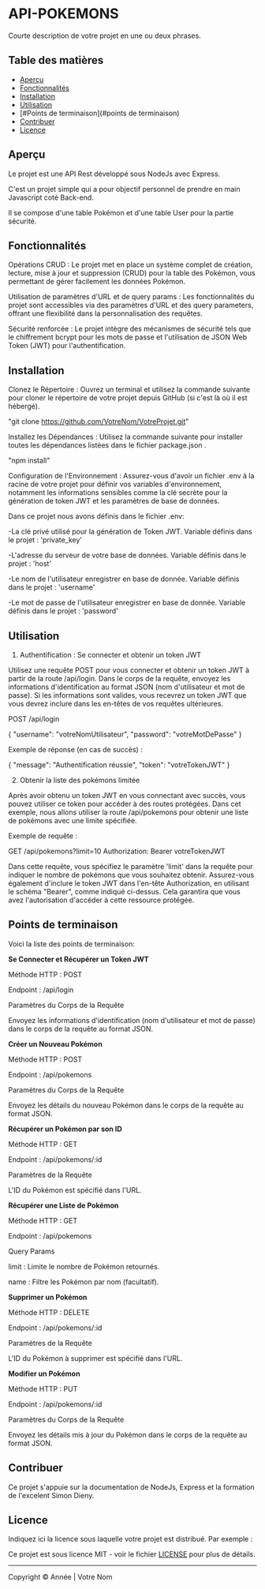 # API-POKEMONS

Courte description de votre projet en une ou deux phrases.

## Table des matières

- [Aperçu](#aperçu)
- [Fonctionnalités](#fonctionnalités)
- [Installation](#installation)
- [Utilisation](#utilisation)
- [#Points de terminaison](#points de terminaison)
- [Contribuer](#contribuer)
- [Licence](#licence)

## Aperçu

Le projet est une API Rest développé sous NodeJs avec Express.

C'est un projet simple qui a pour objectif personnel de prendre en main Javascript coté Back-end.

Il se compose d'une table Pokémon et d'une table User pour la partie sécurité.

## Fonctionnalités

Opérations CRUD : Le projet met en place un système complet de création, lecture, mise à jour et suppression (CRUD) pour la table des Pokémon, vous permettant de gérer facilement les données Pokémon.

Utilisation de paramètres d'URL et de query params : Les fonctionnalités du projet sont accessibles via des paramètres d'URL et des query parameters, offrant une flexibilité dans la personnalisation des requêtes.

Sécurité renforcée : Le projet intègre des mécanismes de sécurité tels que le chiffrement bcrypt pour les mots de passe et l'utilisation de JSON Web Token (JWT) pour l'authentification.

## Installation

Clonez le Répertoire : Ouvrez un terminal et utilisez la commande suivante pour cloner le répertoire de votre projet depuis GitHub (si c'est là où il est hébergé).

"git clone https://github.com/VotreNom/VotreProjet.git"

Installez les Dépendances : Utilisez la commande suivante pour installer toutes les dépendances listées dans le fichier package.json .

"npm install"

Configuration de l'Environnement : Assurez-vous d'avoir un fichier .env à la racine de votre projet pour définir vos variables d'environnement, notamment les informations sensibles comme la clé secrète pour la génération de token JWT et les paramètres de base de données. 

Dans ce projet nous avons définis dans le fichier .env:

-La clé privé utilisé pour la génération de Token JWT. Variable définis dans le projet : 'private_key' 

-L'adresse du serveur de votre base de données. Variable définis dans le projet : 'host' 

-Le nom de l'utilisateur enregistrer en base de donnée. Variable définis dans le projet : 'username'  

-Le mot de passe de l'utilisateur enregistrer en base de donnée. Variable définis dans le projet : 'password'  

## Utilisation

1. Authentification : Se connecter et obtenir un token JWT

Utilisez une requête POST pour vous connecter et obtenir un token JWT à partir de la route /api/login. Dans le corps de la requête, envoyez les informations d'identification au format JSON (nom d'utilisateur et mot de passe). Si les informations sont valides, vous recevrez un token JWT que vous devrez inclure dans les en-têtes de vos requêtes ultérieures.

POST /api/login

{
  "username": "votreNomUtilisateur",
  "password": "votreMotDePasse"
}

Exemple de réponse (en cas de succès) :

{
  "message": "Authentification réussie",
  "token": "votreTokenJWT"
}

2. Obtenir la liste des pokémons limitée

Après avoir obtenu un token JWT en vous connectant avec succès, vous pouvez utiliser ce token pour accéder à des routes protégées. Dans cet exemple, nous allons utiliser la route /api/pokemons pour obtenir une liste de pokémons avec une limite spécifiée.

Exemple de requête :

GET /api/pokemons?limit=10
Authorization: Bearer votreTokenJWT

Dans cette requête, vous spécifiez le paramètre 'limit' dans la requête pour indiquer le nombre de pokémons que vous souhaitez obtenir. Assurez-vous également d'inclure le token JWT dans l'en-tête Authorization, en utilisant le schéma "Bearer", comme indiqué ci-dessus. Cela garantira que vous avez l'autorisation d'accéder à cette ressource protégée.


## Points de terminaison


Voici la liste des points de terminaison:

**Se Connecter et Récupérer un Token JWT**


Méthode HTTP : POST

Endpoint : /api/login

Paramètres du Corps de la Requête

Envoyez les informations d'identification (nom d'utilisateur et mot de passe) dans le corps de la requête au format JSON.

**Créer un Nouveau Pokémon**  

Méthode HTTP : POST

Endpoint : /api/pokemons

Paramètres du Corps de la Requête

Envoyez les détails du nouveau Pokémon dans le corps de la requête au format JSON.

**Récupérer un Pokémon par son ID**

Méthode HTTP : GET

Endpoint : /api/pokemons/:id

Paramètres de la Requête

L'ID du Pokémon est spécifié dans l'URL.

**Récupérer une Liste de Pokémon**

Méthode HTTP : GET

Endpoint : /api/pokemons

Query Params

limit : Limite le nombre de Pokémon retournés.

name : Filtre les Pokémon par nom (facultatif).

**Supprimer un Pokémon**

Méthode HTTP : DELETE

Endpoint : /api/pokemons/:id

Paramètres de la Requête

L'ID du Pokémon à supprimer est spécifié dans l'URL.

**Modifier un Pokémon**

Méthode HTTP : PUT

Endpoint : /api/pokemons/:id

Paramètres du Corps de la Requête

Envoyez les détails mis à jour du Pokémon dans le corps de la requête au format JSON.


## Contribuer

Ce projet s'appuie sur la documentation de NodeJs, Express et la formation de l'excelent Simon Dieny.

## Licence

Indiquez ici la licence sous laquelle votre projet est distribué. Par exemple :

Ce projet est sous licence MIT - voir le fichier [LICENSE](LICENSE) pour plus de détails.

---

Copyright © Année | Votre Nom
